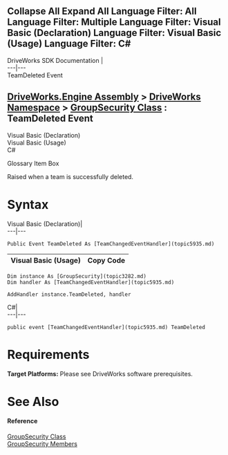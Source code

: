        

 Collapse All Expand All  Language Filter: All  Language Filter: Multiple  Language Filter: Visual Basic (Declaration) Language Filter: Visual Basic (Usage) Language Filter: C#  
---  
DriveWorks SDK Documentation  |   
---|---  
TeamDeleted Event   
  
[DriveWorks.Engine Assembly](topic2156.md) > [DriveWorks Namespace](topic2159.md) > [GroupSecurity Class](topic3282.md) : TeamDeleted Event  
---  
  
Visual Basic (Declaration)    
Visual Basic (Usage)    
C# 

Glossary Item Box

Raised when a team is successfully deleted. 

# Syntax

Visual Basic (Declaration)|   
---|---  
      
    
    Public Event TeamDeleted As [TeamChangedEventHandler](topic5935.md)  
  
Visual Basic (Usage)| Copy Code  
---|---  
      
    
    Dim instance As [GroupSecurity](topic3282.md)
    Dim handler As [TeamChangedEventHandler](topic5935.md)
     
    AddHandler instance.TeamDeleted, handler  
  
C#|   
---|---  
      
    
    public event [TeamChangedEventHandler](topic5935.md) TeamDeleted  
  
# Requirements

**Target Platforms:** Please see DriveWorks software prerequisites.

# See Also

#### Reference

[GroupSecurity Class](topic3282.md)   
[GroupSecurity Members](topic3283.md)


